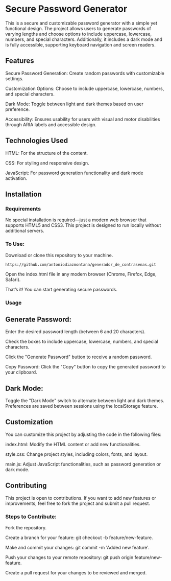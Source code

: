 # Secure Password Generator
This is a secure and customizable password generator with a simple yet functional design. The project allows users to generate passwords of varying lengths and choose options to include uppercase, lowercase, numbers, and special characters. Additionally, it includes a dark mode and is fully accessible, supporting keyboard navigation and screen readers.

## Features
Secure Password Generation: Create random passwords with customizable settings.

Customization Options: Choose to include uppercase, lowercase, numbers, and special characters.

Dark Mode: Toggle between light and dark themes based on user preference.

Accessibility: Ensures usability for users with visual and motor disabilities through ARIA labels and accessible design.

## Technologies Used
HTML: For the structure of the content.

CSS: For styling and responsive design.

JavaScript: For password generation functionality and dark mode activation.

## Installation
### Requirements
No special installation is required—just a modern web browser that supports HTML5 and CSS3. This project is designed to run locally without additional servers.

### To Use:
Download or clone this repository to your machine.
```bash
https://github.com/antoniodiazmontana/generador_de_contrasenas.git
```

Open the index.html file in any modern browser (Chrome, Firefox, Edge, Safari).

That’s it! You can start generating secure passwords.

### Usage

## Generate Password:
Enter the desired password length (between 6 and 20 characters).

Check the boxes to include uppercase, lowercase, numbers, and special characters.

Click the "Generate Password" button to receive a random password.

Copy Password:
Click the "Copy" button to copy the generated password to your clipboard.

## Dark Mode:
Toggle the "Dark Mode" switch to alternate between light and dark themes. Preferences are saved between sessions using the localStorage feature.

## Customization
You can customize this project by adjusting the code in the following files:

index.html: Modify the HTML content or add new functionalities.

style.css: Change project styles, including colors, fonts, and layout.

main.js: Adjust JavaScript functionalities, such as password generation or dark mode.

## Contributing
This project is open to contributions. If you want to add new features or improvements, feel free to fork the project and submit a pull request.

### Steps to Contribute:
Fork the repository.

Create a branch for your feature: git checkout -b feature/new-feature.

Make and commit your changes: git commit -m 'Added new feature'.

Push your changes to your remote repository: git push origin feature/new-feature.

Create a pull request for your changes to be reviewed and merged.
